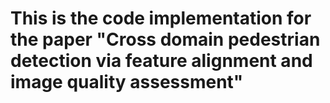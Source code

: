 # This is the code implementation for the paper "Cross domain pedestrian detection via feature alignment and image quality assessment"
